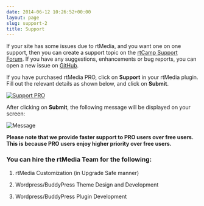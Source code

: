 ```yaml
---
date: 2014-06-12 10:26:52+00:00
layout: page
slug: support-2
title: Support
---
```


If your site has some issues due to rtMedia, and you want one on one support, then you can create a support topic on the [rtCamp Support Forum](http://community.rtcamp.com/category/rtmedia). If you have any suggestions, enhancements or bug reports, you can open a new issue on [GitHub](https://github.com/rtCamp/buddypress-media/issues/new).


If you have purchased rtMedia PRO, click on **Support** in your rtMedia plugin. Fill out the relevant details as shown below, and click on **Submit**.

[![Support PRO](http://docs.rtcamp.com/wp-content/uploads/2014/06/Support-PRO1-1024x490.jpg)](http://docs.rtcamp.com/wp-content/uploads/2014/06/Support-PRO1.jpg)

After clicking on **Submit**, the following message will be displayed on your screen:

![Message](http://docs.rtcamp.com/wp-content/uploads/2014/06/message.jpg)

**Please note that we provide faster support to PRO users over free users. This is because PRO users enjoy higher priority over free users.**


### You can hire the rtMedia Team for the following:





	
  1. rtMedia Customization (in Upgrade Safe manner)

	
  2. Wordpress/BuddyPress Theme Design and Development

	
  3. Wordpress/BuddyPress Plugin Development


